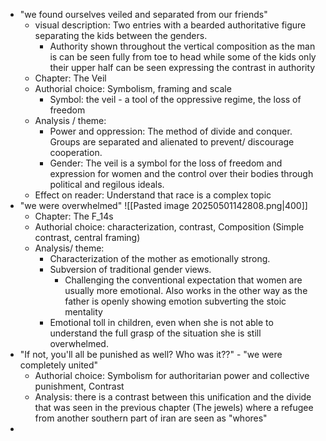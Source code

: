 - "we found ourselves veiled and separated from our friends"
	- visual description: Two entries with a bearded authoritative figure separating the kids between the genders. 
		- Authority shown throughout the vertical composition as the man is can be seen fully from toe to head while some of the kids only their upper half can be seen expressing the contrast in authority
	- Chapter: The Veil
	- Authorial choice: Symbolism, framing and scale
		- Symbol: the veil - a tool of the oppressive regime, the loss of freedom
	- Analysis / theme: 
		- Power and oppression: The method of divide and conquer. Groups are separated and alienated to prevent/ discourage cooperation.
		- Gender: The veil is a symbol for the loss of freedom and expression for women and the control over their bodies through political and regilous ideals. 
	- Effect on reader: Understand that race is a complex topic
- "we were overwhelmed"
	![[Pasted image 20250501142808.png|400]]
	- Chapter: The F_14s
	- Authorial choice: characterization, contrast, Composition (Simple contrast, central framing)
	- Analysis/ theme:
		- Characterization of the mother as emotionally strong. 
		- Subversion of traditional gender views. 
			- Challenging the conventional expectation that women are usually more emotional. Also works in the other way as the father is openly showing emotion subverting the stoic mentality
		- Emotional toll in children, even when she is not able to understand the full grasp of the situation she is still overwhelmed. 
- "If not, you'll all be punished as well? Who was it??" - "we were completely united"
	- Authorial choice: Symbolism for authoritarian power and collective punishment, Contrast
	- Analysis: there is a contrast between this unification and the divide that was seen in the previous chapter (The jewels) where a refugee from another southern part of iran are seen as "whores"
- 